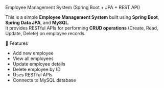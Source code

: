 Employee Management System (Spring Boot + JPA + REST API)

This is a simple **Employee Management System** built using **Spring Boot**, **Spring Data JPA**, and **MySQL**.  
It provides RESTful APIs for performing **CRUD operations** (Create, Read, Update, Delete) on employee records.

 🚀 Features

- Add new employee  
- View all employees  
- Update employee details  
- Delete employee by ID  
- Uses RESTful APIs  
- Connects to MySQL database

